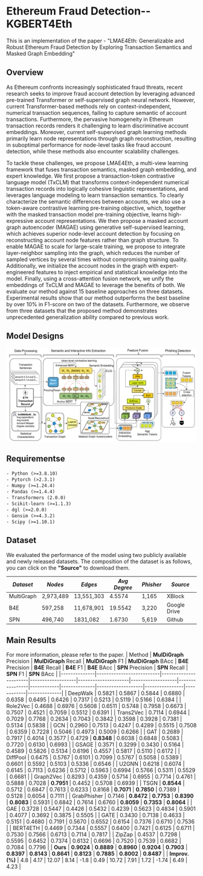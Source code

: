 # Ethereum Fraud Detection--KGBERT4Eth
This is an implementation of the paper - "LMAE4Eth: Generalizable and Robust Ethereum Fraud Detection by Exploring Transaction Semantics and Masked Graph Embedding"
## Overview
As Ethereum confronts increasingly sophisticated fraud threats, recent research seeks to improve fraud account detection by leveraging advanced pre-trained Transformer or self-supervised graph neural network. However, current Transformer-based methods rely on context-independent, numerical transaction sequences, failing to capture semantic of account transactions. Furthermore, the pervasive homogeneity in Ethereum transaction records renders it challenging to learn discriminative account embeddings. Moreover, current self-supervised graph learning methods primarily learn node representations through graph reconstruction, resulting in suboptimal performance for node-level tasks like fraud account detection, while these methods also encounter scalability challenges.

To tackle these challenges, we propose LMAE4Eth, a multi-view learning framework that fuses transaction semantics, masked graph embedding, and expert knowledge. We first propose a transaction-token contrastive language model (TxCLM) that transforms context-independent numerical transaction records into logically cohesive linguistic representations, and leverages language modeling to learn transaction semantics. To clearly characterize the semantic differences between accounts, we also use a token-aware contrastive learning pre-training objective, which, together with the masked transaction model pre-training objective, learns high-expressive account representations. We then propose a masked account graph autoencoder (MAGAE) using generative self-supervised learning, which achieves superior node-level account detection by focusing on reconstructing account node features rather than graph structure. To enable MAGAE to scale for large-scale training, we propose to integrate layer-neighbor sampling into the graph, which reduces the number of sampled vertices by several times without compromising training quality. Additionally, we initialize the account nodes in the graph with expert-engineered features to inject empirical and statistical knowledge into the model. Finally, using a cross-attention fusion network, we unify the embeddings of TxCLM and MAGAE to leverage the benefits of both. We evaluate our method against 15 baseline approaches on three datasets. Experimental results show that our method outperforms the best baseline by over 10% in F1-score on two of the datasets. Furthermore, we observe from three datasets that the proposed method demonstrates unprecedented generalization ability compared to previous work. 
## Model Designs
![image](framework.png)


## Requirementse

```
- Python (>=3.8.10)
- Pytorch (>2.3.1)
- Numpy (>=1.24.4)
- Pandas (>=1.4.4)
- Transformers (2.0.0)
- Scikit-learn (>=1.1.3)
- dgl (>=2.0.0)
- Gensim (>=4.3.2)
- Scipy (>=1.10.1)
```

## Dataset

We evaluated the performance of the model using two publicly available and newly released datasets. The composition of the dataset is as follows, you can click on the **"Source"** to download them.

| *Dataset*        | *Nodes*      | *Edges*       | *Avg Degree*   |*Phisher* | *Source*  |
| ---------------- | ------------- | -------------- | -------------- |------- |---------- |
| MultiGraph       |  2,973,489    |  13,551,303    |  4.5574        | 1,165  |  XBlock     |
| B4E              |  597,258      |  11,678,901    |  19.5542       | 3,220  |  Google Drive   |
| SPN  |  496,740      |  1831,082      |  1.6730        | 5,619  |    Github       |


## Main Results

For more information, please refer to the paper.
| Method       | **MulDiGraph** Precision | **MulDiGraph** Recall | **MulDiGraph** F1 | **MulDiGraph** BAcc | **B4E** Precision | **B4E** Recall | **B4E** F1 | **B4E** BAcc | **SPN** Precision | **SPN** Recall | **SPN** F1 | **SPN** BAcc |
|--------------|--------------------------|-----------------------|-------------------|---------------------|-------------------|----------------|------------|--------------|-------------------|----------------|------------|--------------|
| DeepWalk     | 0.5821                   | 0.5867                | 0.5844            | 0.6880              | 0.6358            | 0.6495         | 0.6426     | 0.7317       | 0.5213            | 0.5119         | 0.5166     | 0.6384       |
| Role2Vec     | 0.4688                   | 0.6976                | 0.5608            | 0.6511              | 0.5748            | 0.7958         | 0.6673     | 0.7507       | 0.4521            | 0.7059         | 0.5512     | 0.6391       |
| Trans2Vec    | 0.7114                   | 0.6944                | 0.7029            | 0.7768              | 0.2634            | 0.7043         | 0.3842     | 0.3598       | 0.3928            | 0.7381         | 0.5134     | 0.5838       |
| GCN          | 0.2960                   | 0.7513                | 0.4247            | 0.4289              | 0.5515            | 0.7508         | 0.6359     | 0.7228       | 0.5046            | 0.4973         | 0.5009     | 0.6266       |
| GAT          | 0.2689                   | 0.7917                | 0.4014            | 0.3577              | 0.4729            | **0.8348**     | 0.6038     | 0.6848       | 0.5083            | 0.7720         | 0.6130     | 0.6993       |
| GSAGE        | 0.3571                   | 0.3299                | 0.3430            | 0.5164              | 0.4589            | 0.5826         | 0.5134     | 0.6196       | 0.4557            | 0.5817         | 0.5110     | 0.6172       |
| DiffPool     | 0.6475                   | 0.5767                | 0.6101            | 0.7099              | 0.5767            | 0.5058         | 0.5389     | 0.6601       | 0.5592            | 0.5103         | 0.5336     | 0.6546       |
| U2GNN        | 0.6218                   | 0.6074                | 0.6145            | 0.7113              | 0.6236            | 0.5712         | 0.5963     | 0.6994       | 0.5766            | 0.5311         | 0.5529     | 0.6681       |
| Graph2Vec    | 0.8293                   | 0.4359                | 0.5714            | 0.6955              | 0.7714            | 0.4761         | 0.5888     | 0.7028       | **0.7951**        | 0.4452         | 0.5708     | 0.6939       |
| TSGN         | **0.8544**               | 0.5712                | 0.6847            | 0.7613              | 0.6233            | 0.8168         | **0.7071**  | **0.7850**   | 0.7389            | 0.5128         | 0.6054     | 0.7111       |
| GrabPhisher  | 0.7146                   | **0.8472**            | **0.7753**        | **0.8390**          | **0.8083**        | 0.5931         | 0.6842     | 0.7614       | 0.6760            | **0.8059**     | **0.7353** | **0.8064**   |
| GAE          | 0.3728                   | 0.5447                | 0.4426            | 0.5432              | 0.4239            | 0.5623         | 0.4834     | 0.5901       | 0.4077            | 0.3692         | 0.3875     | 0.5505       |
| GATE         | 0.3430                   | 0.7138                | 0.4633            | 0.5151              | 0.4680            | 0.7191         | 0.5670     | 0.6552       | 0.6154            | 0.7376         | 0.6710     | 0.7536       |
| BERT4ETH     | 0.4469                   | 0.7344                | 0.5557            | 0.6400              | 0.7421            | 0.6125         | 0.6711     | 0.7530       | 0.7566            | 0.6713         | 0.7114     | 0.7817       |
| ZipZap       | 0.4537                   | 0.7298                | 0.5595            | 0.6452              | 0.7374            | 0.6132         | 0.6696     | 0.7520       | 0.7539            | 0.6682         | 0.7084     | 0.7796       |
| **Ours**     | **0.9024**               | **0.8889**            | **0.8960**        | **0.9204**          | **0.7903**        | **0.8397**     | **0.8143**  | **0.8641**   | **0.8123**        | **0.7885**     | **0.8002** | **0.8487**   |
| **Improv. (%)** | 4.8                    | 4.17                  | 12.07             | 8.14                | -1.8              | 0.49           | 10.72      | 7.91         | 1.72              | -1.74          | 6.49       | 4.23         |

